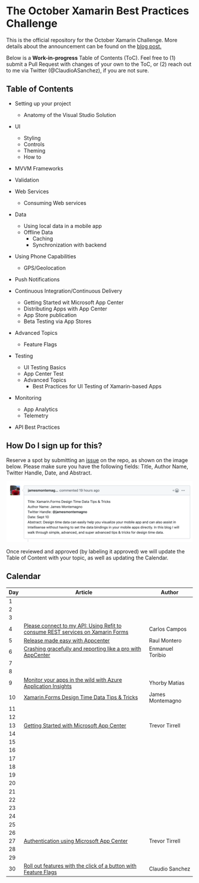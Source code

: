 # The October Xamarin Best Practices Challenge

This is the official repository for the October Xamarin Challenge. More details about the announcement can be found on the [blog post.](https://medium.com/@claudiosanchez/the-september-xamarin-best-practices-challenge-819e098c8314)

Below is a **Work-in-progress** Table of Contents (ToC). Feel free to (1) submit a Pull Request with changes of your own to the ToC, or (2) reach out to me via Twitter (@ClaudioASanchez), if you are not sure. 

## Table of Contents

* Setting up your project
    * Anatomy of the Visual Studio Solution

* UI
    * Styling
    * Controls
    * Theming
    * How to 

* MVVM Frameworks

* Validation


* Web Services
    * Consuming Web services

* Data
    * Using local data in a mobile app
    * Offline Data
        * Caching
        * Synchronization with backend

* Using Phone Capabilities
    * GPS/Geolocation

* Push Notifications

* Continuous Integration/Continuous Delivery
    * Getting Started wit Microsoft App Center 
    * Distributing Apps with App Center
    * App Store publication
    * Beta Testing via App Stores 

* Advanced Topics
    * Feature Flags

* Testing 
    * UI Testing Basics 
    * App Center Test
    * Advanced Topics
        * Best Practices for UI Testing of Xamarin-based Apps

* Monitoring
    * App Analytics
    * Telemetry 

* API Best Practices


## How Do I sign up for this?

Reserve a spot by submitting an [issue](https://github.com/claudiosanchez/OctoberXamarinChallenge/issues/new) on the repo, as shown on the image below. Please make sure you have the following fields: Title, Author Name, Twitter Handle, Date, and Abstract. 

![](images/issue-example.png)

Once reviewed and approved (by labeling it approved) we will update the Table of Content with your topic, as well as updating the Calendar.


## Calendar

|Day| Article | Author |
|--|--|--|
|1|||
|2|||
|3|||
|4|[Please connect to my API: Using Refit to consume REST services on Xamarin Forms](https://github.com/claudiosanchez/OctoberXamarinChallenge/issues/4)|Carlos Campos|
|5|[Release made easy with Appcenter](https://github.com/claudiosanchez/OctoberXamarinChallenge/issues/2)|Raul Montero|
|6|[Crashing gracefully and reporting like a pro with AppCenter](https://github.com/claudiosanchez/OctoberXamarinChallenge/issues/3)|Enmanuel Toribio|
|7|||
|8|||
|9|[Monitor your apps in the wild with Azure Application Insights](https://github.com/claudiosanchez/OctoberXamarinChallenge/issues/5)|Yhorby Matias|
|10|[Xamarin.Forms Design Time Data Tips & Tricks](https://github.com/claudiosanchez/OctoberXamarinChallenge/issues/7)|James Montemagno|
|11|||
|12|||
|13|[Getting Started with Microsoft App Center](https://github.com/claudiosanchez/OctoberXamarinChallenge/issues/9)|Trevor Tirrell|
|14|||
|15|||
|16|||
|17|||
|18|||
|19|||
|20|||
|21|||
|22|||
|23|||
|24|||
|25|||
|26|||
|27|[Authentication using Microsoft App Center](https://github.com/claudiosanchez/OctoberXamarinChallenge/issues/10)|Trevor Tirrell|
|28|||
|29|||
|30|[Roll out features with the click of a button with Feature Flags](https://github.com/claudiosanchez/OctoberXamarinChallenge/issues/1)|Claudio Sanchez|



